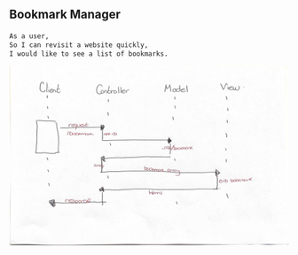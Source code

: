 ## Bookmark Manager

```
As a user,
So I can revisit a website quickly,
I would like to see a list of bookmarks.
```

![Bookmark Manager domain model](/images/IMG_0322.jpg)
